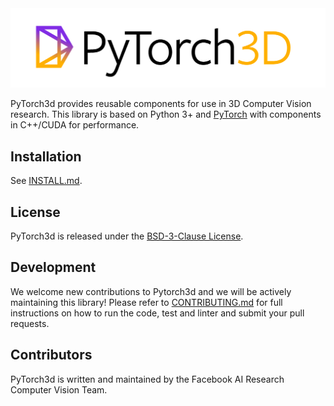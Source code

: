 <img src=".github/pytorch3dlogo.png" width="900">

PyTorch3d provides reusable components for use in 3D Computer Vision research.
This library is based on Python 3+ and [PyTorch](https://pytorch.org) with components
in C++/CUDA for performance.

## Installation

See [INSTALL.md](INSTALL.md).

## License

PyTorch3d is released under the [BSD-3-Clause License](LICENSE).

## Development

We welcome new contributions to Pytorch3d and we will be actively maintaining this library! Please refer to [CONTRIBUTING.md](CONTRIBUTING.md) for full instructions on how to run the code, test and linter and submit your pull requests.

## Contributors

PyTorch3d is written and maintained by the Facebook AI Research Computer Vision Team.
